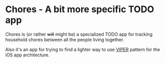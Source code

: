 # Chores - A bit more specific TODO app

Chores is (or rather ~~will~~ might be) a specialized TODO app for tracking household chores between all the people living together.

Also it's an app for trying to find a lighter way to use [VIPER](https://www.objc.io/issues/13-architecture/viper/) pattern for the iOS app architecture.




